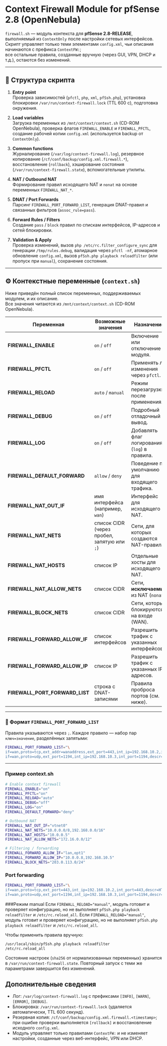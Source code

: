# Context Firewall Module for pfSense 2.8 (OpenNebula)

`firewall.sh` — модуль контекста для **pfSense 2.8-RELEASE**, выполняемый из `ContextOnly` после настройки сетевых интерфейсов.  
Скрипт управляет только теми элементами `config.xml`, чьи описания начинаются с префикса `ContextFW:`;  
все остальные правила, созданные вручную (через GUI, VPN, DHCP и т.д.), остаются без изменений.

---

## 📁 Структура скрипта

1. **Entry point**  
   Проверка зависимостей (`pfctl`, `php`, `xml`, `pfSsh.php`), установка блокировки `/var/run/context-firewall.lock` (TTL 600 с), подготовка окружения.

2. **Load variables**  
   Загрузка переменных из `/mnt/context/context.sh` (CD-ROM OpenNebula), проверка флагов `FIREWALL_ENABLE` и `FIREWALL_PFCTL`, создание рабочей копии `config.xml` (используется backup от `ContextOnly`).

3. **Common functions**  
   Журналирование (`/var/log/context-firewall.log`), резервное копирование (`/cf/conf/backup/config.xml.firewall.*`), восстановление (`rollback`), хэширование состояния (`/var/run/context-firewall.state`), вспомогательные утилиты.

4. **NAT / Outbound NAT**  
   Формирование правил исходящего NAT и `nonat` на основе переменных `FIREWALL_NAT_*`.

5. **DNAT / Port Forwards**  
   Парсинг `FIREWALL_PORT_FORWARD_LIST`, генерация DNAT-правил и связанных фильтров (`assoc_rule=pass`).

6. **Forward Rules / Filters**  
   Создание `pass` / `block` правил по спискам интерфейсов, IP-адресов и сетей блокировки.

7. **Validation & Apply**  
   Проверка изменений, вызов `php /etc/rc.filter_configure_sync` для генерации `/tmp/rules.debug`, валидация через `pfctl -nf`, атомарное обновление `config.xml`, вызов `pfSsh.php playback reloadfilter` (или пропуск при `manual`), сохранение состояния.

---

## ⚙️ Контекстные переменные (`context.sh`)

Ниже приведён полный список переменных, поддерживаемых модулем, и их описание.  
Все значения читаются из `/mnt/context/context.sh` (CD-ROM OpenNebula).

| Переменная | Возможные значения | Назначение |
|-------------|--------------------|-------------|
| **FIREWALL_ENABLE** | `on` / `off` | Включение или отключение модуля. |
| **FIREWALL_PFCTL** | `on` / `off` | Применять ли изменения через `pfctl`. |
| **FIREWALL_RELOAD** | `auto` / `manual` | Режим перезагрузки после применения. |
| **FIREWALL_DEBUG** | `on` / `off` | Подробный отладочный вывод. |
| **FIREWALL_LOG** | `on` / `off` | Добавлять флаг логирования (`log`) в правила. |
| **FIREWALL_DEFAULT_FORWARD** | `allow` / `deny` | Поведение по умолчанию для входящего трафика. |
| **FIREWALL_NAT_OUT_IF** | имя интерфейса (например, `wan`) | Интерфейс для исходящего NAT. |
| **FIREWALL_NAT_NETS** | список CIDR (через пробел, запятую или `;`) | Сети, для которых создаются NAT-правила. |
| **FIREWALL_NAT_HOSTS** | список IP | Отдельные хосты для исходящего NAT. |
| **FIREWALL_NAT_ALLOW_NETS** | список CIDR | Сети, **исключаемые** из NAT (`nonat`). |
| **FIREWALL_BLOCK_NETS** | список CIDR | Сети, которые блокируются на входе (WAN). |
| **FIREWALL_FORWARD_ALLOW_IF** | список интерфейсов | Разрешить трафик с указанных интерфейсов. |
| **FIREWALL_FORWARD_ALLOW_IP** | список IP | Разрешить трафик с указанных IP-адресов. |
| **FIREWALL_PORT_FORWARD_LIST** | строка с DNAT-записями | Правила проброса портов (см. ниже). |

---

### 🔀 Формат `FIREWALL_PORT_FORWARD_LIST`

Правила указываются через `;`. Каждое правило — набор пар `ключ=значение`, разделённых запятыми:

```bash
FIREWALL_PORT_FORWARD_LIST="\
if=wan,proto=tcp,ext_addr=wanaddress,ext_port=443,int_ip=192.168.10.2,int_port=443,descr=HTTPS,assoc_rule=pass;\
if=wan,proto=udp,ext_port=1194,int_ip=192.168.10.3,int_port=1194,descr=OpenVPN"
```
---

### Пример context.sh

```bash
# Enable context firewall
FIREWALL_ENABLE="on"
FIREWALL_PFCTL="on"
FIREWALL_RELOAD="auto"
FIREWALL_DEBUG="off"
FIREWALL_LOG="on"
FIREWALL_DEFAULT_FORWARD="deny"

# Outbound NAT
FIREWALL_NAT_OUT_IF="vtnet0"
FIREWALL_NAT_NETS="10.0.0.0/8,192.168.0.0/16"
FIREWALL_NAT_HOSTS="10.0.0.5"
FIREWALL_NAT_ALLOW_NETS="172.16.0.0/12"

# Filtering / forwarding
FIREWALL_FORWARD_ALLOW_IF="lan,opt1"
FIREWALL_FORWARD_ALLOW_IP="10.0.0.8,192.168.10.5"
FIREWALL_BLOCK_NETS="203.0.113.0/24"
```
### Port forwarding

```bash
FIREWALL_PORT_FORWARD_LIST="\
if=wan,proto=tcp,ext_port=443,int_ip=192.168.10.2,int_port=443,descr=HTTPS,assoc_rule=pass;\
if=wan,proto=udp,ext_port=1194,int_ip=192.168.10.3,int_port=1194,descr=OpenVPN"
```
###Режим manual
Если ```FIREWALL_RELOAD="manual"```, модуль готовит и проверяет конфигурацию,
но не выполняет ```pfSsh.php playback reloadfilter``` и ```/etc/rc.reload_all```.
Если ```FIREWALL_RELOAD="manual"```, модуль готовит и проверяет конфигурацию,
но не выполняет ```pfSsh.php playback reloadfilter``` и ```/etc/rc.reload_all```.

Чтобы применить правила вручную:

```sh
/usr/local/sbin/pfSsh.php playback reloadfilter
/etc/rc.reload_all
```
Состояние настроек (`sha256` от нормализованных переменных) хранится в `/var/run/context-firewall.state`. Повторный запуск с теми же параметрами завершится без изменений.

## Дополнительные сведения
- Лог: `/var/log/context-firewall.log` с префиксами `[INFO]`, `[WARN]`, `[ERROR]`, `[DEBUG]`.
- Блокировка: `/var/run/context-firewall.lock` (удаляется автоматически, TTL 600 секунд).
- Резервная копия: `/cf/conf/backup/config.xml.firewall.<timestamp>`; при ошибке проверки выполняется `[rollback]` и восстановление исходного `config.xml`.
- Модуль управляет только правилами `ContextFW:` и не изменяет настройки, созданные через веб-интерфейс, VPN или DHCP.